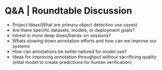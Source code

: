 # Q&A | Roundtable Discussion 

- Project Ideas(What are primary object detection use cases)
- Are there specific datasets, models, or deployment goals?
- Intrest in more deep dives/hands-on sessions?
- Whats slowing down annotation efforts and how can we improve our systems
- How can annotations be better tailored for model use?
- Ideas for improving annotation throughput without sacrificing quality (inital model to create predictions for human verification)